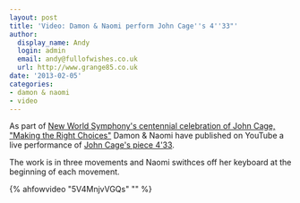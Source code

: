 ```yaml
---
layout: post
title: 'Video: Damon & Naomi perform John Cage''s 4''33"'
author:
  display_name: Andy
  login: admin
  email: andy@fullofwishes.co.uk
  url: http://www.grange85.co.uk
date: '2013-02-05'
categories:
- damon & naomi
- video
---
```

<p>As part of <a href="http://www.nws.edu/johncagefest/index.html">New World Symphony's centennial celebration of John Cage, "Making the Right Choices"</a> Damon & Naomi have published on YouTube a live performance of <a href="http://en.wikipedia.org/wiki/4%E2%80%B233%E2%80%B3">John Cage's piece 4'33</a>.</p>
<p>The work is in three movements and Naomi swithces off her keyboard at the beginning of each movement.</p>
{% ahfowvideo "5V4MnjvVGQs" "" %}
